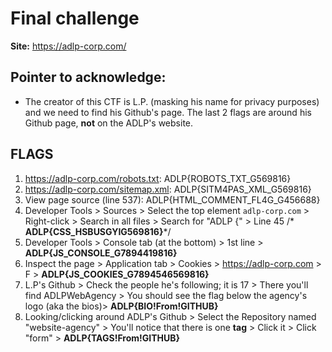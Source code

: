 # Final challenge

**Site:** https://adlp-corp.com/

## Pointer to acknowledge:

- The creator of this CTF is L.P. (masking his name for privacy purposes) and we need to find his Github's page. The last 2 flags are around his Github page, **not** on the ADLP's website.

## FLAGS
1. https://adlp-corp.com/robots.txt: ADLP{ROBOTS_TXT_G569816}
2. https://adlp-corp.com/sitemap.xml: ADLP{SITM4PAS_XML_G569816}
3. View page source (line 537): ADLP{HTML_COMMENT_FL4G_G456688}
4. Developer Tools > Sources > Select the top element `adlp-corp.com` > Right-click > Search in all files > Search for "ADLP {" > Line 45 /* **ADLP{CSS_HSBUSGYIG569816}***/
5. Developer Tools > Console tab (at the bottom) > 1st line > **ADLP{JS_CONSOLE_G7894419816}**
6. Inspect the page > Application tab > Cookies > https://adlp-corp.com > F > **ADLP{JS_COOKIES_G7894546569816}**
7. L.P's Github > Check the people he's following; it is 17 > There you'll find ADLPWebAgency > You should see the flag below the agency's logo (aka the bios)> **ADLP{BIO!From!GITHUB}**
8. Looking/clicking around ADLP's Github > Select the Repository named "website-agency" > You'll notice that there is one **tag** > Click it > Click "form" > **ADLP{TAGS!From!GITHUB}**  